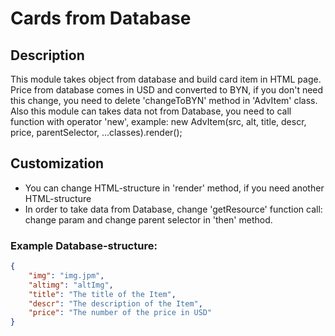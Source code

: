 # Cards from Database

## Description
This module takes object from database and build card item in HTML page. Price from database comes in USD and converted to BYN, if you don't need this change, you need to delete 'changeToBYN' method in 'AdvItem' class. Also this module can takes data not from Database, you need to call function with operator 'new', example: new AdvItem(src, alt, title, descr, price, parentSelector, ...classes).render();

## Customization

* You can change HTML-structure in 'render' method, if you need another HTML-structure
* In order to take data from Database, change 'getResource' function call: change param and change parent selector in 'then' method.

### Example Database-structure:
```json
{
    "img": "img.jpm",
    "altimg": "altImg",
    "title": "The title of the Item",
    "descr": "The description of the Item",
    "price": "The number of the price in USD"
}
```
